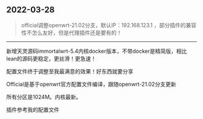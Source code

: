 2022-03-28  
---
> official调整openwrt-21.02分支，默认IP：192.168.123.1 ，部分插件的兼容性不怎么友好，但是代理插件还是要有的！
---
新增天灵源码immortalwrt-5.4内核docker版本，不带docker是精简版，相比lean的源码更稳定，更丝滑！更急速！

配置文件终于调整至我最满意的效果！好东西就要分享

Official是基于openwrt官方配置文件编译，跟随openwrt-21.02分支更新


所有分区是1024M。内核最新。

插件参考我的配置文件
